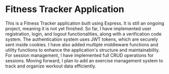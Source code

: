 # Fitness Tracker Application  

This is a Fitness Tracker application built using Express. It is still an ongoing project, meaning it is not yet finished. So far, I have implemented user registration, login, and logout functionalities, along with a verification code system. The authentication system uses JWT tokens, which are securely sent inside cookies. I have also added multiple middleware functions and utility functions to enhance the application's structure and maintainability. For session management, I have implemented full CRUD operations for sessions. Moving forward, I plan to add an exercise management system to track and organize workout data efficiently.  

